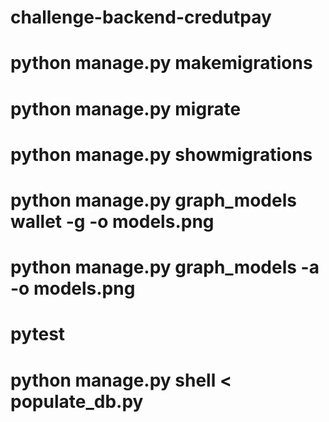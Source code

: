 # challenge-backend-credutpay

# python manage.py makemigrations
# python manage.py migrate
# python manage.py showmigrations

# python manage.py graph_models wallet -g -o models.png
# python manage.py graph_models -a -o models.png
 
# pytest

# python manage.py shell < populate_db.py